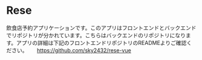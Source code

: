 # Rese
飲食店予約アプリケーションです。このアプリはフロントエンドとバックエンドでリポジトリが分かれています。こちらはバックエンドのリポジトリになります。アプリの詳細は下記のフロントエンドリポジトリのREADMEよりご確認ください。　　
https://github.com/sky2432/rese-vue

